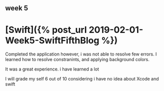 ## week 5
# [Swift]({% post_url 2019-02-01-Week5-SwiftFifthBlog %})
Completed the application however, i was not able to resolve few errors.
I learned how to resolve constranints, and applying background colors.

It was a great experience. i have learned a lot

I will grade my self 6 out of 10 considering i have no idea about Xcode and swift
